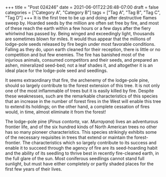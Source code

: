 +++
title = "Post 024246"
date = 2021-06-01T22:26:48-07:00
draft = false
categories = ["Category A", "Category B"]
tags = ["Tag A", "Tag B", "Tag C", "Tag D"]
+++
It is the first tree to be up and doing after destructive flames sweep by. Hoarded seeds by the million are often set free by fire, and most of these reach the earth within a few hours or a few days after the fiery whirlwind has passed by. Being winged and exceedingly light, thousands are sometimes blown for miles. It would thus appear that the millions of lodge-pole seeds released by fire begin under most favorable conditions. Falling as they do, upon earth cleaned for their reception, there is little or no competition and but few enemies. The fire has banished most of the injurious animals, consumed competitors and their seeds, and prepared an ashen, mineralized seed-bed; not a leaf shades it, and altogether it is an ideal place for the lodge-pole seed and seedlings.

It seems extraordinary that fire, the archenemy of the lodge-pole pine, should so largely contribute to the forest extension of this tree. It is not only one of the most inflammable of trees but it is easily killed by fire. Despite these weaknesses, such are the remarkable characteristics of this species that an increase in the number of forest fires in the West will enable this tree to extend its holdings; on the other hand, a complete cessation of fires would, in time, almost eliminate it from the forest!

The lodge-pole pine (_Pinus contorta_, var. _Murrayana_) lives an adventurous frontier life, and of the six hundred kinds of North American trees no other has so many pioneer characteristics. This species strikingly exhibits some of the necessary requisites in trees that extend or maintain the forest-frontier. The characteristics which so largely contribute to its success and enable it to succeed through the agency of fire are its seed-hoarding habit and the ability of its seedling to thrive best in recently fire-cleaned earth, in the full glare of the sun. Most coniferous seedlings cannot stand full sunlight, but must have either completely or partly shaded places for the first few years of their lives.
